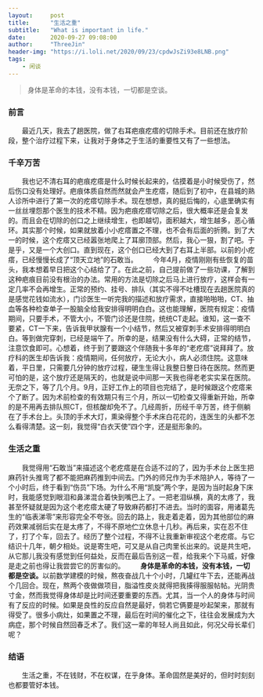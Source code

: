 ```yaml
---
layout:     post
title:      "生活之重"
subtitle:   "What is important in life."
date:       2020-09-27 09:08:00
author:     "ThreeJin"
header-img: "https://i.loli.net/2020/09/23/cpdwJsZi93e8LNB.png"
tags:
    - 闲谈
---
```

> 身体是革命的本钱，没有本钱，一切都是空谈。

### 前言
&emsp;&emsp;最近几天，我去了趟医院，做了右耳疤痕疙瘩的切除手术。目前还在放疗阶段，整个治疗过程下来，让我对于身体之于生活的重要性又有了一些想法。
### 千辛万苦
&emsp;&emsp;我也记不清右耳的疤痕疙瘩是什么时候长起来的，估摸着是小时候受伤了，然后伤口没有处理好。疤痕体质自然而然就会产生疙瘩，随后到了初中，在县城的熟人诊所中进行了第一次的疙瘩切除手术。现在想想，真的挺后悔的，心底里确实有一丝丝埋怨那个医生的技术不精。因为疤痕疙瘩切除之后，很大概率还是会复发的。而且会在切除的创口之上继续增生，也即越切，面积越大，增生越多，恶心循环。其实那个时候，如果就放着小小疙瘩置之不理，也不会有后面的折腾。到了大一的时候，这个疙瘩又已经嚣张地爬上了耳廓顶部。然后，我心一狠，割了吧。于是乎，又是一个大创口。直到现在，这个创口已经大到了右耳上半部。以前的小疙瘩，已经慢慢长成了“顶天立地”的石敢当。
&emsp;&emsp;今年4月，疫情刚刚有些恢复的苗头，我本想着早日把这个心结给了了。在此之前，自己提前做了一些功课，了解到这种疤痕目前没有根治的办法。常用的方法是切除之后马上进行放疗，这样会有一定几率不会再增生。正常的预约、挂号、排队（其实不得不吐槽现在去趟医院真的是感觉花钱如流水），门诊医生一听完我的描述和放疗需求，直接啪啪啪，CT、抽血等各种检查单子一股脑全给我安排得明明白白。这也能理解，医院有规定：疫情期间，只要手术，不管大小，不管门诊还是住院，统统CT走起。谁知，这一查不要紧，CT一下来，告诉我甲状腺有一个小结节，然后又被穿刺手术安排得明明白白。等到做完穿刺，已经是端午了。所幸的是，结果没有什么大碍，正常的结节，注意饮食即可。心想着，终于到了要跟这个伴随我十多年的“老疙瘩”说拜拜了。放疗科的医生却告诉我：疫情期间，任何放疗，无论大小，病人必须住院。这意味着，平日里，只需要几分钟的放疗过程，硬生生得让我整日整日待在医院。然而更可怕的是，这个放疗还是隔天的，也就是说中间那一天我也得老老实实呆在医院。无奈之下，等了几个月。9月，正好工作上的项目也完结了，是时候跟这个疙瘩来个了断了。因为术前检查的有效期只有三个月，所以一切检查又得重新开始，所幸的是不用再去排队照CT，但核酸却免不了。几经周折，历经千辛万苦，终于侧躺在了手术台上。头顶的手术大灯，熏染得整个手术床白花花的，连医生的头都不怎么看得清楚。这一刻，我觉得“白衣天使”四个字，还是挺形象的。
### 生活之重
&emsp;&emsp;我觉得用“石敢当”来描述这个老疙瘩是在合适不过的了，因为手术台上医生把麻药针头推弯了都不能把麻药推到中间去。门外的师兄作为手术陪护人，等待了一个小时后，终于看到“伤员”下场。为什么不用“凯旋”两个字，是因为当时起身下床时，我能感觉到眼泪和鼻涕混合着快到嘴巴上了。一把老泪纵横，真的太疼了，我甚至怀疑就是因为这个老疙瘩太硬了导致麻药都打不进去。当时的面容，用诸葛先生的“临表涕零”来形容完全不夸张。回去的路上，我走着走着，因为其他部位的麻药效果减弱后实在是太疼了，不得不原地伫立休息十几秒。再后来，实在忍不住了，打了个车，回去了。经历了整个过程，不得不让我重新审视这个老疙瘩。与它结识十几年，朝夕相处。说是寄生吧，可又是从自己肉里长出来的。说是共生吧，从它那儿我没有感觉到任何益处，反而在最后告别这一茬，给我来个下马威，好像是走之前也得让我尝尝它的厉害似的。
&emsp;&emsp;<b>身体是革命的本钱，没有本钱，一切都是空谈。</b>以前数学建模的时候，熬夜奋战几十个小时，几罐红牛下去，还能再战个几回合。现在，熬两个夜做做项目，脂溢性皮炎就得把我揍得服服帖帖。光阴贵寸金，然而我觉得身体却是比时间还要重要的东西。尤其，当一个人的身体与时间有了反应的时候。如果是良性的反应自然是最好，倘若它俩要是吵起架来，那就有得受了。很多小病灶，如果置之不理，最后在时间的催化之下，往往会发展成为大病症，那个时候自然回春乏术了。我们这一辈的年轻人尚且如此，何况父母长辈们呢？
### 结语
&emsp;&emsp;生活之重，不在钱财，不在权谋，在乎身体。革命固然是美好的，但时时刻刻也都要管好本钱。